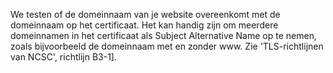 We testen of de domeinnaam van je website overeenkomt met de domeinnaam op het certificaat. Het kan handig zijn om meerdere domeinnamen in het certificaat als Subject Alternative Name op te nemen, zoals bijvoorbeeld de domeinnaam met en zonder www. Zie 'TLS-richtlijnen van NCSC', richtlijn B3-1].
